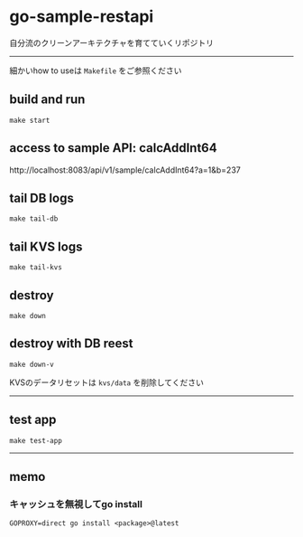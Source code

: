 # go-sample-restapi

自分流のクリーンアーキテクチャを育てていくリポジトリ

---

細かいhow to useは `Makefile` をご参照ください

## build and run
```
make start
```

## access to sample API: calcAddInt64
http://localhost:8083/api/v1/sample/calcAddInt64?a=1&b=237


## tail DB logs
```
make tail-db
```

## tail KVS logs
```
make tail-kvs
```

## destroy
```
make down
```

## destroy with DB reest
```
make down-v
```
KVSのデータリセットは `kvs/data` を削除してください

---

## test app
```
make test-app
```

---

## memo

### キャッシュを無視してgo install
```
GOPROXY=direct go install <package>@latest
```
